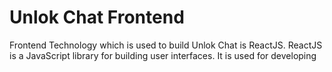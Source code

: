 # Unlok Chat Frontend

Frontend Technology which is used to build Unlok Chat is ReactJS. ReactJS is a JavaScript library for building user interfaces. It is used for developing
